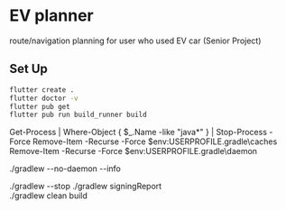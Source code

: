 # EV planner

route/navigation planning for user who used EV car (Senior Project)

## Set Up

```bash
flutter create .
flutter doctor -v
flutter pub get
flutter pub run build_runner build
```

Get-Process | Where-Object { $_.Name -like "java*" } | Stop-Process -Force
Remove-Item -Recurse -Force $env:USERPROFILE\.gradle\caches
Remove-Item -Recurse -Force $env:USERPROFILE\.gradle\daemon  

./gradlew --no-daemon --info

./gradlew --stop
./gradlew signingReport  
./gradlew clean build

